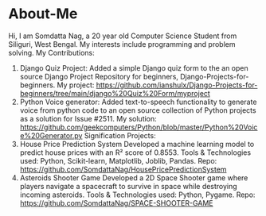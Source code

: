 # About-Me
Hi, I am Somdatta Nag, a 20 year old Computer Science Student from Siliguri, West Bengal.
My interests include programming and problem solving.
My Contributions: 
1. Django Quiz Project: Added a simple Django quiz form to the an open source Django Project Repository for beginners, Django-Projects-for-beginners.
   My project: https://github.com/ianshulx/Django-Projects-for-beginners/tree/main/django%20Quiz%20Form/myproject
2. Python Voice generator: Added text-to-speech functionality to generate voice from python code to an open source collection of Python projects as a solution for Issue #2511.
   My solution: https://github.com/geekcomputers/Python/blob/master/Python%20Voice%20Generator.py
Signification Projects:
1. House Price Prediction System
  Developed a machine learning model to predict house prices with an R² score of 0.8553.
  Tools & Technologies used: Python, Scikit-learn, Matplotlib, Joblib, Pandas.
  Repo: https://github.com/SomdattaNag/HousePricePredictionSystem
2. Asteroids Shooter Game
  Developed a 2D Space Shooter game where players navigate a spacecraft to survive in space while
  destroying incoming asteroids.
  Tools & Technologies used: Python, Pygame.
  Repo: https://github.com/SomdattaNag/SPACE-SHOOTER-GAME
